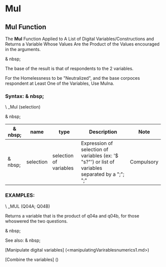 # Mul

## Mul Function

The **Mul** Function Applied to A List of Digital Variables/Constructions and Returns a Variable Whose Values ​​Are the Product of the Values ​​encouraged in the arguments.

& nbsp;

The base of the result is that of respondents to the 2 variables.

For the Homelessness to be "Neutralized", and the base corpoces respondent at Least One of the Variables, Use Mulna.

### Syntax: & nbsp;

\ _Mul (selection)

& nbsp;

| & nbsp; | **name** | **type** | **Description** | **Note** |
| --- | --- | --- | --- | --- |
| & nbsp; | selection | selection of variables | Expression of selection of variables (ex: '$ "s?"') or list of variables separated by a ";"; ";"| Compulsory |

### EXAMPLES:

\ _MUL (Q04A; Q04B)

Returns a variable that is the product of q04a and q04b, for those whoswered the two questions.

& nbsp;

See also: & nbsp;

[Manipulate digital variables] (<manipulatingVarirablesnumerics1.md>)

[Combine the variables] (<combine thevariables1.md>)